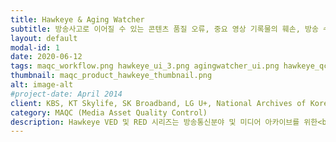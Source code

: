 ```yaml
---
title: Hawkeye & Aging Watcher
subtitle: 방송사고로 이어질 수 있는 콘텐츠 품질 오류, 중요 영상 기록물의 훼손, 방송 수신용 셋톱박스의 영상 및 UI 품질 오류, ㈜가치랩스의 솔루션을 제안합니다.
layout: default
modal-id: 1
date: 2020-06-12
tags: maqc_workflow.png hawkeye_ui_3.png agingwatcher_ui.png hawkeye_qc_01.png hawkeye_qc_02.png hawkeye_qc_03.png ivaf_hawkeye_02.png
thumbnail: maqc_product_hawkeye_thumbnail.png
alt: image-alt
#project-date: April 2014
client: KBS, KT Skylife, SK Broadband, LG U+, National Archives of Korea, National Institute for Lifelong Education
category: MAQC (Media Asset Quality Control)
description: Hawkeye VED 및 RED 시리즈는 방송통신분야 및 미디어 아카이브를 위한<br>미디어 생명 전주기에 대응하는 품질검사 자동화 및 관리 솔루션을 제공합니다.<br>우리의 미디어 아카이브 품질관리 솔루션은 콘텐츠를 구성하는 자동화된 오디오비주얼 데이터의<br>내용기반 분석 및 시각화를 통해 품질관리활동을 위한 작업자의 의사결정을 보다 빠르게 수행할 수 있도록 지원합니다.<br>이는 주요 지상파 및 IPTV 사업자, 그리고 대규모 아카이브를 운용하는 공공기관 도입을 통해 입증된 대량의 대용량 오디오비주얼 데이터 분석 프레임웍인 IVAF에 기반합니다.
---
```

